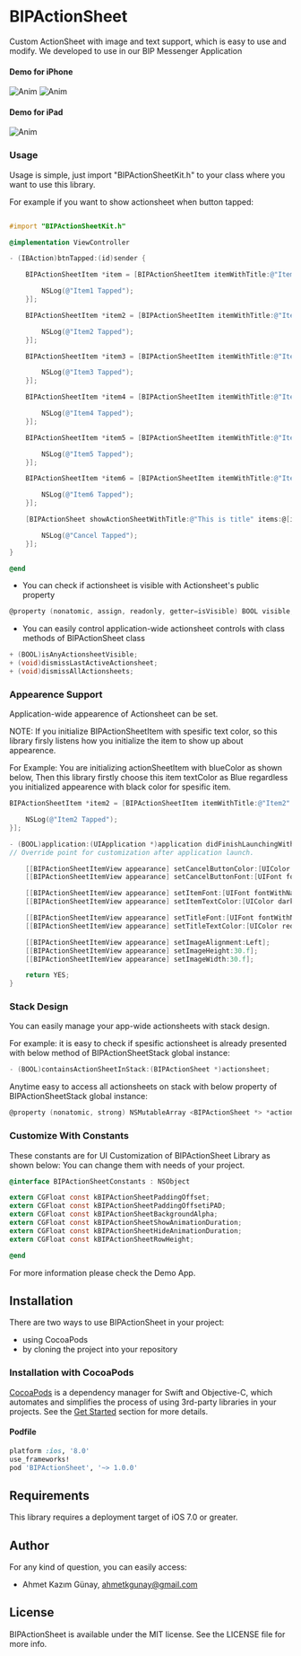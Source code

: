 # BIPActionSheet
Custom ActionSheet with image and text support, which is easy to use and modify. We developed to use in our BIP Messenger Application

#### Demo for iPhone
![Anim](https://github.com/Turkcell/BIPActionSheet/blob/master/Gifs/landscapePhone.gif)
![Anim](https://github.com/Turkcell/BIPActionSheet/blob/master/Gifs/portraitPhone.gif)

#### Demo for iPad
![Anim](https://github.com/Turkcell/BIPActionSheet/blob/master/Gifs/ipad.gif)


### Usage

Usage is simple, just import "BIPActionSheetKit.h" to your class where you want to use this library.

For example if you want to show actionsheet when button tapped:

```objective-c

#import "BIPActionSheetKit.h"

@implementation ViewController

- (IBAction)btnTapped:(id)sender {

    BIPActionSheetItem *item = [BIPActionSheetItem itemWithTitle:@"Item1" image:[UIImage imageNamed:@"asCallIcon"] actionHandler:^(BIPActionSheet *actionSheet) {

        NSLog(@"Item1 Tapped");
    }];

    BIPActionSheetItem *item2 = [BIPActionSheetItem itemWithTitle:@"Item2" image:[UIImage imageNamed:@"asCallIcon"] textColor:[UIColor blackColor] actionHandler:^(BIPActionSheet *actionSheet) {

        NSLog(@"Item2 Tapped");
    }];

    BIPActionSheetItem *item3 = [BIPActionSheetItem itemWithTitle:@"Item3" image:[UIImage imageNamed:@"asCallIcon"] actionHandler:^(BIPActionSheet *actionSheet) {

        NSLog(@"Item3 Tapped");
    }];

    BIPActionSheetItem *item4 = [BIPActionSheetItem itemWithTitle:@"Item4" image:[UIImage imageNamed:@"asCallIcon"] actionHandler:^(BIPActionSheet *actionSheet) {

        NSLog(@"Item4 Tapped");
    }];

    BIPActionSheetItem *item5 = [BIPActionSheetItem itemWithTitle:@"Item5" image:[UIImage imageNamed:@"asCallIcon"] actionHandler:^(BIPActionSheet *actionSheet) {

        NSLog(@"Item5 Tapped");
    }];

    BIPActionSheetItem *item6 = [BIPActionSheetItem itemWithTitle:@"Item6" image:[UIImage imageNamed:@"asCallIcon"] actionHandler:^(BIPActionSheet *actionSheet) {

        NSLog(@"Item6 Tapped");
    }];

    [BIPActionSheet showActionSheetWithTitle:@"This is title" items:@[item, item2, item3, item4, item5, item6] cancelButtonTitle:@"Cancel" cancelHandler:^{

        NSLog(@"Cancel Tapped");
    }];
}

@end
```
- You can check if actionsheet is visible with Actionsheet's public property 

```objective-c
@property (nonatomic, assign, readonly, getter=isVisible) BOOL visible;
```


- You can easily control application-wide actionsheet controls with class methods of BIPActionSheet class

```objective-c
+ (BOOL)isAnyActionsheetVisible;
+ (void)dismissLastActiveActionsheet;
+ (void)dismissAllActionsheets;
```

### Appearence Support 

Application-wide appearence of Actionsheet can be set.

NOTE: If you initialize BIPActionSheetItem with spesific text color, so this library firsly listens how you initialize the item to show up about appearence.

For Example: You are initializing actionSheetItem with blueColor as shown below, Then this library firstly choose this item textColor as Blue regardless you initialized appearence with black color for spesific item.

```objective-c
BIPActionSheetItem *item2 = [BIPActionSheetItem itemWithTitle:@"Item2" image:[UIImage imageNamed:@"asCallIcon"] textColor:[UIColor blueColor] actionHandler:^(BIPActionSheet *actionSheet) {

    NSLog(@"Item2 Tapped");
}];
```

```objective-c
- (BOOL)application:(UIApplication *)application didFinishLaunchingWithOptions:(NSDictionary *)launchOptions {
// Override point for customization after application launch.

    [[BIPActionSheetItemView appearance] setCancelButtonColor:[UIColor blueColor]];
    [[BIPActionSheetItemView appearance] setCancelButtonFont:[UIFont fontWithName:@"Helvetica-Bold" size:17]];

    [[BIPActionSheetItemView appearance] setItemFont:[UIFont fontWithName:@"Helvetica" size:17]];
    [[BIPActionSheetItemView appearance] setItemTextColor:[UIColor darkGrayColor]];

    [[BIPActionSheetItemView appearance] setTitleFont:[UIFont fontWithName:@"Helvetica" size:14]];
    [[BIPActionSheetItemView appearance] setTitleTextColor:[UIColor redColor]];

    [[BIPActionSheetItemView appearance] setImageAlignment:Left];
    [[BIPActionSheetItemView appearance] setImageHeight:30.f];
    [[BIPActionSheetItemView appearance] setImageWidth:30.f];

    return YES;
}
```

### Stack Design 

You can easily manage your app-wide actionsheets with stack design.

For example: it is easy to check if spesific actionsheet is already presented with below method of BIPActionSheetStack global instance:

```objective-c
- (BOOL)containsActionSheetInStack:(BIPActionSheet *)actionsheet;
```

Anytime easy to access all actionsheets on stack with below property of BIPActionSheetStack global instance:

```objective-c
@property (nonatomic, strong) NSMutableArray <BIPActionSheet *> *actionSheets;
```

### Customize With Constants

These constants are for UI Customization of BIPActionSheet Library as shown below:
You can change them with needs of your project.

```objective-c
@interface BIPActionSheetConstants : NSObject

extern CGFloat const kBIPActionSheetPaddingOffset;
extern CGFloat const kBIPActionSheetPaddingOffsetiPAD;
extern CGFloat const kBIPActionSheetBackgroundAlpha;
extern CGFloat const kBIPActionSheetShowAnimationDuration;
extern CGFloat const kBIPActionSheetHideAnimationDuration;
extern CGFloat const kBIPActionSheetRowHeight;

@end
```

For more information please check the Demo App.

## Installation

There are two ways to use BIPActionSheet in your project:
- using CocoaPods
- by cloning the project into your repository

### Installation with CocoaPods

[CocoaPods](http://cocoapods.org/) is a dependency manager for Swift and Objective-C, which automates and simplifies the process of using 3rd-party libraries in your projects. See the [Get Started](http://cocoapods.org/#get_started) section for more details.

#### Podfile
```ruby
platform :ios, '8.0'
use_frameworks!
pod 'BIPActionSheet', '~> 1.0.0'
```

## Requirements

This library requires a deployment target of iOS 7.0 or greater.


## Author

For any kind of question, you can easily access:
- Ahmet Kazım Günay, ahmetkgunay@gmail.com

## License

BIPActionSheet is available under the MIT license. See the LICENSE file for more info.
